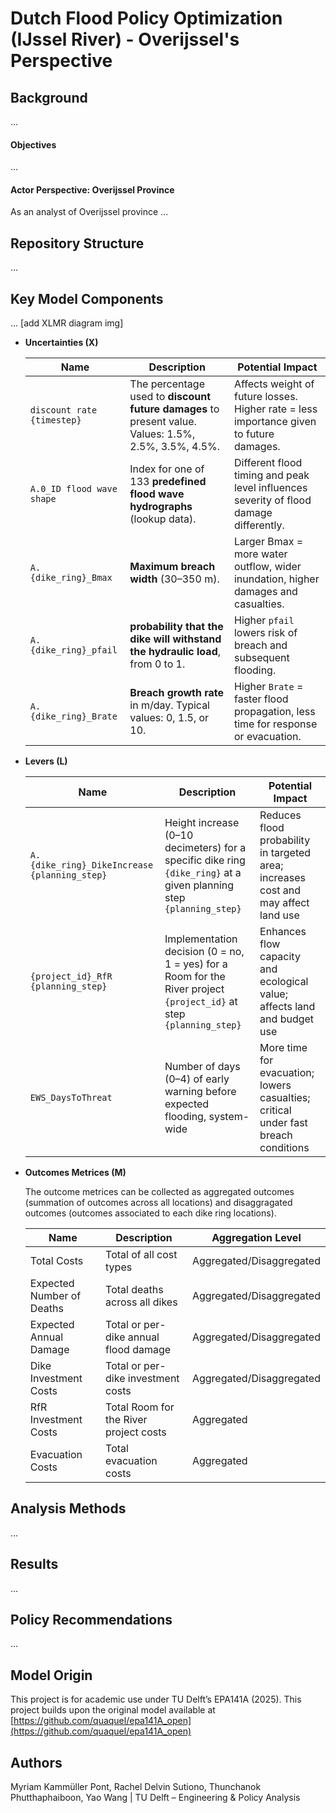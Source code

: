 # Dutch Flood Policy Optimization (IJssel River) - Overijssel's Perspective

## Background

...

#### Objectives

...

#### Actor Perspective: Overijssel Province

As an analyst of Overijssel province ...

## Repository Structure

...

## Key Model Components

... [add XLMR diagram img]


- **Uncertainties (X)** 

    | **Name** | **Description** | **Potential Impact** |
    |----------|-----------------|----------------------|
    | `discount rate {timestep}` | The percentage used to **discount future damages** to present value. Values: 1.5%, 2.5%, 3.5%, 4.5%. | Affects weight of future losses. Higher rate = less importance given to future damages. |
    | `A.0_ID flood wave shape` | Index for one of 133 **predefined flood wave hydrographs** (lookup data). | Different flood timing and peak level influences severity of flood damage differently. |
    | `A.{dike_ring}_Bmax` | **Maximum breach width** (30–350 m). | Larger Bmax = more water outflow, wider inundation, higher damages and casualties. |
    | `A.{dike_ring}_pfail` | **probability that the dike will withstand the hydraulic load**, from 0 to 1. | Higher `pfail` lowers risk of breach and subsequent flooding. |
    | `A.{dike_ring}_Brate` | **Breach growth rate** in m/day. Typical values: 0, 1.5, or 10. | Higher `Brate` = faster flood propagation, less time for response or evacuation. |

- **Levers (L)**

    | **Name** | **Description** | **Potential Impact** |
    |----------|-----------------|----------------------|
    | `A.{dike_ring}_DikeIncrease {planning_step}` | Height increase (0–10 decimeters) for a specific dike ring `{dike_ring}` at a given planning step `{planning_step}` | Reduces flood probability in targeted area; increases cost and may affect land use |
    | `{project_id}_RfR {planning_step}` | Implementation decision (0 = no, 1 = yes) for a Room for the River project `{project_id}` at step `{planning_step}` | Enhances flow capacity and ecological value; affects land and budget use |
    | `EWS_DaysToThreat` | Number of days (0–4) of early warning before expected flooding, system-wide | More time for evacuation; lowers casualties; critical under fast breach conditions |

- **Outcomes Metrices (M)**

    The outcome metrices can be collected as aggregated outcomes (summation of outcomes across all locations) and disaggragated outcomes (outcomes associated to each dike ring locations).

    | **Name** | **Description** | **Aggregation Level** |
    |----------|-----------------|-----------------------|
    | Total Costs | Total of all cost types | Aggregated/Disaggregated |
    | Expected Number of Deaths | Total deaths across all dikes | Aggregated/Disaggregated |
    | Expected Annual Damage | Total or per-dike annual flood damage | Aggregated/Disaggregated |
    | Dike Investment Costs | Total or per-dike investment costs | Aggregated/Disaggregated |
    | RfR Investment Costs | Total Room for the River project costs | Aggregated |
    | Evacuation Costs | Total evacuation costs | Aggregated |

## Analysis Methods

...

## Results

...

## Policy Recommendations

...





## Model Origin
This project is for academic use under TU Delft’s EPA141A (2025). This project builds upon the original model available at [https://github.com/quaquel/epa141A_open](https://github.com/quaquel/epa141A_open)

## Authors
Myriam Kammüller Pont, Rachel Delvin Sutiono, Thunchanok Phutthaphaiboon, Yao Wang | TU Delft – Engineering & Policy Analysis